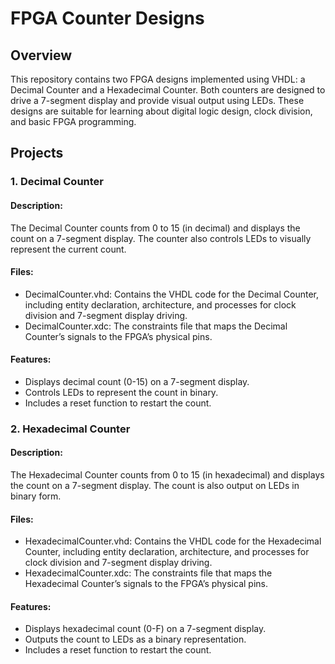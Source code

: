 # FPGA Counter Designs
## Overview
This repository contains two FPGA designs implemented using VHDL: a Decimal Counter and a Hexadecimal Counter. Both counters are designed to drive a 7-segment display and provide visual output using LEDs. These designs are suitable for learning about digital logic design, clock division, and basic FPGA programming.

## Projects
### 1. Decimal Counter
#### Description:
The Decimal Counter counts from 0 to 15 (in decimal) and displays the count on a 7-segment display. The counter also controls LEDs to visually represent the current count.

#### Files:

- DecimalCounter.vhd: Contains the VHDL code for the Decimal Counter, including entity declaration, architecture, and processes for clock division and 7-segment display driving.
- DecimalCounter.xdc: The constraints file that maps the Decimal Counter’s signals to the FPGA’s physical pins.
#### Features:

- Displays decimal count (0-15) on a 7-segment display.
- Controls LEDs to represent the count in binary.
- Includes a reset function to restart the count.
### 2. Hexadecimal Counter
#### Description:
The Hexadecimal Counter counts from 0 to 15 (in hexadecimal) and displays the count on a 7-segment display. The count is also output on LEDs in binary form.

#### Files:

- HexadecimalCounter.vhd: Contains the VHDL code for the Hexadecimal Counter, including entity declaration, architecture, and processes for clock division and 7-segment display driving.
- HexadecimalCounter.xdc: The constraints file that maps the Hexadecimal Counter’s signals to the FPGA’s physical pins.
#### Features:

- Displays hexadecimal count (0-F) on a 7-segment display.
- Outputs the count to LEDs as a binary representation.
- Includes a reset function to restart the count.
